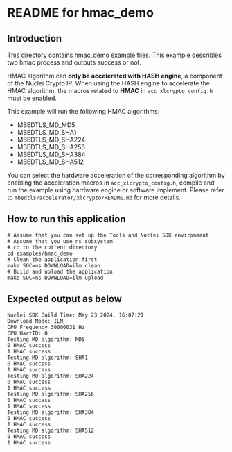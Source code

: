 # README for hmac_demo

## Introduction

This directory contains hmac_demo example files. This example describles two hmac process and outputs success or not.

HMAC algorithm can **only be accelerated with HASH engine**, a component of the Nuclei Crypto IP. When using the HASH engine to accelerate the HMAC algorithm, the macros related to **HMAC** in `acc_xlcrypto_config.h` must be enabled.

This example will run the following HMAC algorithms:

- MBEDTLS_MD_MD5
- MBEDTLS_MD_SHA1
- MBEDTLS_MD_SHA224
- MBEDTLS_MD_SHA256
- MBEDTLS_MD_SHA384
- MBEDTLS_MD_SHA512

You can select the hardware acceleration of the corresponding algorithm by enabling the acceleration macros in `acc_xlcrypto_config.h`, compile and run the example using hardware engine or software implement. Please refer to `mbedtls/accelerator/xlcrypto/README.md` for more details.

## How to run this application

    # Assume that you can set up the Tools and Nuclei SDK environment
    # Assume that you use ns subsystem
    # cd to the cuttent directory
    cd examples/hmac_demo
    # Clean the application first
    make SOC=ns DOWNLOAD=ilm clean
    # Build and upload the application
    make SOC=ns DOWNLOAD=ilm upload

## Expected output as below

    Nuclei SDK Build Time: May 23 2024, 16:07:21
    Download Mode: ILM
    CPU Frequency 30000031 Hz
    CPU HartID: 0
    Testing MD algorithm: MD5
    0 HMAC success
    1 HMAC success
    Testing MD algorithm: SHA1
    0 HMAC success
    1 HMAC success
    Testing MD algorithm: SHA224
    0 HMAC success
    1 HMAC success
    Testing MD algorithm: SHA256
    0 HMAC success
    1 HMAC success
    Testing MD algorithm: SHA384
    0 HMAC success
    1 HMAC success
    Testing MD algorithm: SHA512
    0 HMAC success
    1 HMAC success